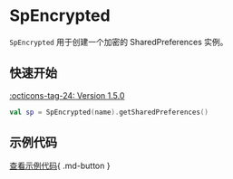 # SpEncrypted

`SpEncrypted` 用于创建一个加密的 SharedPreferences 实例。

## 快速开始

[:octicons-tag-24: Version 1.5.0](https://sakurajimamaii.github.io/AVE-DOC/version/tools/#150)

```kotlin
val sp = SpEncrypted(name).getSharedPreferences()
```

## 示例代码

[查看示例代码](https://github.com/SakurajimaMaii/Android-Vast-Extension/blob/develop/app/src/main/kotlin/com/ave/vastgui/app/sharedpreferences/ThemeSp.kt){ .md-button }
